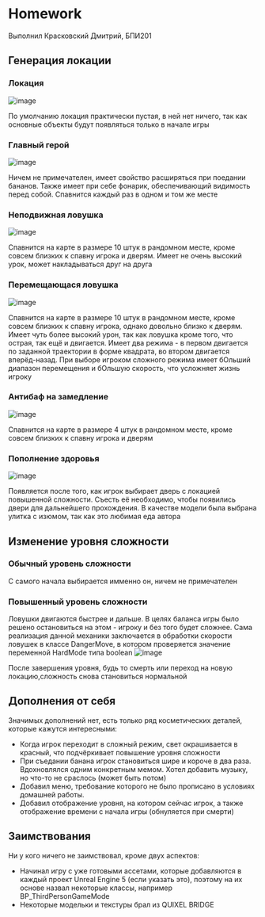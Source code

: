 # Homework
Выполнил Красковский Дмитрий, БПИ201

## Генерация локации
### Локация
![image](https://user-images.githubusercontent.com/43857227/200183177-66844d69-e6d2-4b4f-b37d-c973b57ae45c.png)

По умолчанию локация практически пустая, в ней нет ничего, так как основные объекты будут появляться только в начале игры
### Главный герой
![image](https://user-images.githubusercontent.com/43857227/200183222-93167f47-bc94-40d5-97f3-e70434285fc2.png)

Ничем не примечателен, имеет свойство расширяться при поедании бананов. Также имеет при себе фонарик, обеспечивающий видимость перед собой. Спавнится каждый раз в одном и том же месте
### Неподвижная ловушка
![image](https://user-images.githubusercontent.com/43857227/200183293-8c45172e-1b64-4f62-85cd-0cdc62178363.png)

Спавнится на карте в размере 10 штук в рандомном месте, кроме совсем близких к спавну игрока и дверям. Имеет не очень высокий урок, может накладываться друг на друга
### Перемещающася ловушка
![image](https://user-images.githubusercontent.com/43857227/200183367-434ef92b-22ad-4539-be55-c6c03ee33e14.png)

Спавнится на карте в размере 10 штук в рандомном месте, кроме совсем близких к спавну игрока, однако довольно близко к дверям. Имеет чуть более высокий урон, так как ловушка кроме того, что острая, так ещё и двигается. Имеет два режима - в первом двигается по заданной траектории в форме квадрата, во втором двигается вперёд-назад. При выборе игроком сложного режима имеет бОльший диапазон перемещения и бОльшую скорость, что усложняет жизнь игроку
### Антибаф на замедление
![image](https://user-images.githubusercontent.com/43857227/200183453-a8a89b9e-95b0-4ae6-8baa-d5ffefc6f6b2.png)

Спавнится на карте в размере 4 штук в рандомном месте, кроме совсем близких к спавну игрока и дверям

### Пополнение здоровья
![image](https://user-images.githubusercontent.com/43857227/200183620-1ad0f2eb-1c6b-44c3-af8c-0c794142fe05.png)

Появляется после того, как игрок выбирает дверь с локацией повышенной сложности. Съесть её необходимо, чтобы появились двери для дальнейшего прохождения. В качестве модели была выбрана улитка с изюмом, так как это любимая еда автора

## Изменение уровня сложности
### Обычный уровень сложности
С самого начала выбирается имменно он, ничем не примечателен
### Повышенный уровень сложности
Ловушки двигаются быстрее и дальше. В целях баланса игры было решено остановиться на этом - игроку и без того будет сложнее.
Сама реализация данной механики заключается в обработки скорости ловушек в классе DangerMove, в котором проверяется значение переменной HardMode типа boolean ![image](https://user-images.githubusercontent.com/43857227/200182611-3a219dca-9739-4e9c-b76e-53ac0d323d22.png)

После завершения уровня, будь то смерть или переход на новую локацию,сложность снова становиться нормальной


## Дополнения от себя
Значимых дополнений нет, есть только ряд косметических деталей, которые кажутся интересными:
- Когда игрок переходит в сложный режим, свет окрашивается в красный, что подчёркивает повышение уровня сложности
- При съедании банана игрок становиться шире и короче в два раза. Вдохновлялся одним конкретным мемом. Хотел добавить музыку, но что-то не сраслось (может быть потом)
- Добавил меню, требование которого не было прописано в условиях домашней работы.
- Добавил отображение уровня, на котором сейчас игрок, а также отображение времени с начала игры (обнуляется при смерти)
## Заимствования
Ни у кого ничего не заимствовал, кроме двух аспектов:
- Начинал игру с уже готовыми ассетами, которые добавляются в каждый проект Unreal Engine 5 (если указать это), поэтому на их основе назвал некоторые классы, например BP_ThirdPersonGameMode
- Некоторые модельки и текстуры брал из QUIXEL BRIDGE
